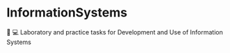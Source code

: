 # InformationSystems
📑 💻 Laboratory and practice tasks for Development and Use of Information Systems

